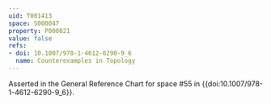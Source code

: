 ```yaml
---
uid: T001413
space: S000047
property: P000021
value: false
refs:
- doi: 10.1007/978-1-4612-6290-9_6
  name: Counterexamples in Topology
---
```


Asserted in the General Reference Chart for space #55 in
{{doi:10.1007/978-1-4612-6290-9_6}}.
